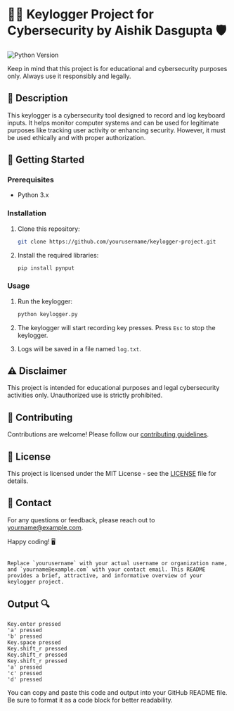 # 🕵️‍♂️ Keylogger Project for Cybersecurity by Aishik Dasgupta 🛡️

![Python Version](https://img.shields.io/badge/python-3.x-blue.svg)

Keep in mind that this project is for educational and cybersecurity purposes only. Always use it responsibly and legally.

## 📜 Description

This keylogger is a cybersecurity tool designed to record and log keyboard inputs. It helps monitor computer systems and can be used for legitimate purposes like tracking user activity or enhancing security. However, it must be used ethically and with proper authorization.

## 🚀 Getting Started

### Prerequisites

- Python 3.x

### Installation

1. Clone this repository:

   ```bash
   git clone https://github.com/yourusername/keylogger-project.git
   ```

2. Install the required libraries:

   ```bash
   pip install pynput
   ```

### Usage

1. Run the keylogger:

   ```bash
   python keylogger.py
   ```

2. The keylogger will start recording key presses. Press `Esc` to stop the keylogger.

3. Logs will be saved in a file named `log.txt`.

## ⚠️ Disclaimer

This project is intended for educational purposes and legal cybersecurity activities only. Unauthorized use is strictly prohibited.

## 🤝 Contributing

Contributions are welcome! Please follow our [contributing guidelines](CONTRIBUTING.md).

## 📝 License

This project is licensed under the MIT License - see the [LICENSE](LICENSE) file for details.

## 📧 Contact

For any questions or feedback, please reach out to [yourname@example.com](mailto:yourname@example.com).

Happy coding! 🖥️
```

Replace `yourusername` with your actual username or organization name, and `yourname@example.com` with your contact email. This README provides a brief, attractive, and informative overview of your keylogger project.
```

## Output 🔍

```
Key.enter pressed
'a' pressed
'b' pressed
Key.space pressed
Key.shift_r pressed
Key.shift_r pressed
Key.shift_r pressed
'a' pressed
'c' pressed
'd' pressed
```

You can copy and paste this code and output into your GitHub README file. Be sure to format it as a code block for better readability.

